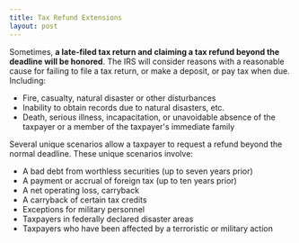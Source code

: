 ```yaml
---
title: Tax Refund Extensions
layout: post
---
```



Sometimes, **a late-filed tax return and claiming a tax refund beyond the deadline will be honored**. The IRS will consider reasons with a reasonable cause for failing to file a tax return, or make a deposit, or pay tax when due. Including:

- Fire, casualty, natural disaster or other disturbances
- Inability to obtain records due to natural disasters, etc.
- Death, serious illness, incapacitation, or unavoidable absence of the taxpayer or a member of the taxpayer's immediate family

Several unique scenarios allow a taxpayer to request a refund beyond the normal deadline. These unique scenarios involve:

- A bad debt from worthless securities (up to seven years prior)
- A payment or accrual of foreign tax (up to ten years prior)
- A net operating loss, carryback
- A carryback of certain tax credits
- Exceptions for military personnel
- Taxpayers in federally declared disaster areas
- Taxpayers who have been affected by a terroristic or military action